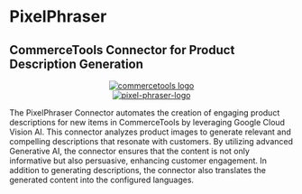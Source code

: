 # PixelPhraser
## CommerceTools Connector for Product Description Generation

<p align="center">
  <a href="https://commercetools.com/">
    <img alt="commercetools logo" src="https://unpkg.com/@commercetools-frontend/assets/logos/commercetools_primary-logo_horizontal_RGB.png">
  </a></br>
  <a href="https://pixelphraser-ct-connector.s3.us-east-1.amazonaws.com/PixelPhraser.jpeg">
    <img alt="pixel-phraser-logo" src="https://pixelphraser-ct-connector.s3.us-east-1.amazonaws.com/PixelPhraser.jpeg">
  </a><br>
</p>

The PixelPhraser Connector automates the creation of engaging product descriptions for new items in CommerceTools by leveraging Google Cloud Vision AI. This connector analyzes product images to generate relevant and compelling descriptions that resonate with customers. By utilizing advanced Generative AI, the connector ensures that the content is not only informative but also persuasive, enhancing customer engagement. In addition to generating descriptions, the connector also translates the generated content into the configured languages.